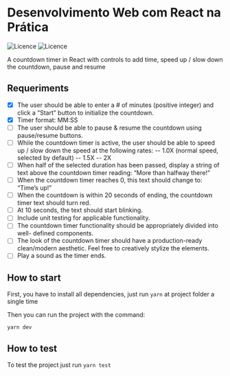 # Desenvolvimento Web com React na Prática

![Licence](https://img.shields.io/badge/Licence-MIT-blue) ![Licence](https://img.shields.io/badge/Author-Eduardo%20Santos-blue)

A countdown timer in React with controls to add time, speed up / slow down the countdown, pause and resume


## Requeriments

- [x] The user should be able to enter a # of minutes (positive integer) and click a “Start” button to initialize the countdown.
- [x] Timer format: MM:SS
- [ ] The user should be able to pause & resume the countdown using pause/resume
      buttons.
- [ ] While the countdown timer is active, the user should be able to speed up / slow
      down the speed at the following rates: -- 1.0X (normal speed, selected by
      default) -- 1.5X -- 2X
- [ ] When half of the selected duration has been passed, display a string of text
      above the countdown timer reading: “More than halfway there!”
- [ ] When the countdown timer reaches 0, this text should change to: “Time’s up!”
- [ ] When the countdown is within 20 seconds of ending, the countdown timer text
      should turn red.
- [ ] At 10 seconds, the text should start blinking.
- [ ] Include unit testing for applicable functionality.
- [ ] The countdown timer functionality should be appropriately divided into well-
      defined components.
- [ ] The look of the countdown timer should have a production-ready clean/modern
      aesthetic. Feel free to creatively stylize the elements.
- [ ] Play a sound as the timer ends.

## How to start

First, you have to install all dependencies, just run `yarn` at project folder a single time

Then you can run the project with the command:

`yarn dev`

## How to test

To test the project just run `yarn test`
